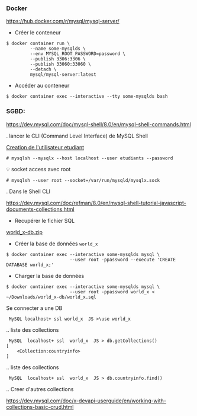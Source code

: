### Docker

https://hub.docker.com/r/mysql/mysql-server/

* Créer le conteneur

```
$ docker container run \
         --name some-mysqlds \
         --env MYSQL_ROOT_PASSWORD=password \
         --publish 3306:3306 \
         --publish 33060:33060 \
         --detach \
         mysql/mysql-server:latest
```

* Accéder au conteneur

```
$ docker container exec --interactive --tty some-mysqlds bash
```

### SGBD:

https://dev.mysql.com/doc/mysql-shell/8.0/en/mysql-shell-commands.html

. lancer le CLI (Command Level Interface) de MySQL Shell


[Creation de l'utilisateur etudiant](MySQL.md#one-tous-les-ip)

```
# mysqlsh --mysqlx --host localhost --user etudiants --password
```

:bulb: socket access avec root

```
# mysqlsh --user root --socket=/var/run/mysqld/mysqlx.sock
```


. Dans le Shell CLI

https://dev.mysql.com/doc/refman/8.0/en/mysql-shell-tutorial-javascript-documents-collections.html

* Recupérer le fichier SQL

[world_x-db.zip](http://downloads.mysql.com/docs/world_x-db.zip)

* Créer la base de données `world_x`

```
$ docker container exec --interactive some-mysqlds mysql \
                        --user root -ppassword --execute 'CREATE DATABASE world_x;'
```

* Charger la base de données

```
$ docker container exec --interactive some-mysqlds mysql \
                        --user root -ppassword world_x < ~/Downloads/world_x-db/world_x.sql
```

Se connecter a une DB

```
 MySQL localhost+ ssl world_x  JS >\use world_x
```

.. liste des collections

```
 MySQL  localhost+ ssl  world_x  JS > db.getCollections()
[
    <Collection:countryinfo>
]
```


.. liste des collections

```
 MySQL  localhost+ ssl  world_x  JS > db.countryinfo.find()
```

.. Creer d'autres collections

https://dev.mysql.com/doc/x-devapi-userguide/en/working-with-collections-basic-crud.html

